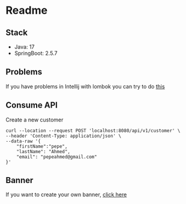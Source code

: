 # Readme

## Stack
* Java: 17
* SpringBoot: 2.5.7

## Problems
If you have problems in Intellij with lombok you can try to do [this](https://stackoverflow.com/questions/9424364/cant-compile-project-when-im-using-lombok-under-intellij-idea)

## Consume API

Create a new customer
```
curl --location --request POST 'localhost:8080/api/v1/customer' \
--header 'Content-Type: application/json' \
--data-raw '{
    "firstName":"pepe",
    "lastName": "Ahmed",
    "email": "pepeahmed@gmail.com"
}'
```

## Banner
If you want to create your own banner, [click here](https://devops.datenkollektiv.de/banner.txt/index.html)